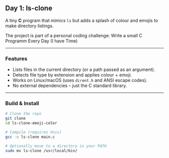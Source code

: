 ## Day 1: ls-clone

A tiny **C** program that mimics `ls` but adds a splash of colour and emojis to make directory listings.

The project is part of a personal coding challenge: Write a small C Programm Every Day (I have Time)

---

### Features

- Lists files in the current directory (or a path passed as an argument).  
- Detects file type by extension and applies colour + emoji.  
- Works on Linux/macOS (uses `dirent.h` and ANSI escape codes).  
- No external dependencies – just the C standard library.  

---

### Build & Install

```bash
# Clone the repo
git clone 
cd ls-clone-emoji-color

# Compile (requires Unix)
gcc -o ls-clone main.c

# Optionally move to a directory in your PATH
sudo mv ls-clone /usr/local/bin/
